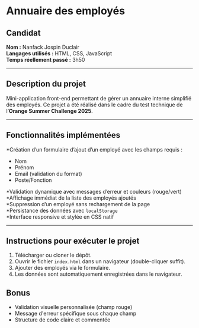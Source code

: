 # Annuaire des employés

## Candidat
**Nom :** Nanfack Jospin Duclair  
**Langages utilisés :** HTML, CSS, JavaScript  
**Temps réellement passé :** 3h50

---

## Description du projet

Mini-application front-end permettant de gérer un annuaire interne simplifié des employés. Ce projet a été réalisé dans le cadre du test technique de l’**Orange Summer Challenge 2025**.

---

## Fonctionnalités implémentées

*Création d’un formulaire d’ajout d’un employé avec les champs requis :
- Nom
- Prénom
- Email (validation du format)
- Poste/Fonction

*Validation dynamique avec messages d’erreur et couleurs (rouge/vert)  
*Affichage immédiat de la liste des employés ajoutés  
*Suppression d’un employé sans rechargement de la page  
*Persistance des données avec `localStorage`  
*Interface responsive et stylée en CSS natif

---

## Instructions pour exécuter le projet

1. Télécharger ou cloner le dépôt.
2. Ouvrir le fichier `index.html` dans un navigateur (double-cliquer suffit).
3. Ajouter des employés via le formulaire.
4. Les données sont automatiquement enregistrées dans le navigateur.

## Bonus

- Validation visuelle personnalisée (champ rouge)
- Message d'erreur spécifique sous chaque champ
- Structure de code claire et commentée

